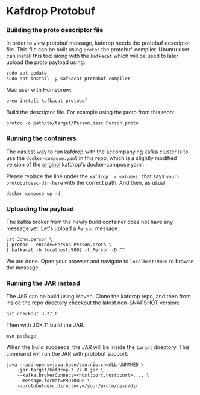 # Kafdrop Protobuf
### Building the proto descriptor file
In order to view protobuf message, kafdrop needs the protobuf descriptor file. This file can be built using `protoc` the protobuf-compiler. Ubuntu user can install this tool along with the `kafkacat` which will be used to later upload the proto payload using:
```shell
sudo apt update
sudo apt install -y kafkacat protobuf-compiler
```
Mac user with Homebrew:
```shell
brew install kafkacat protobuf
```
Build the descriptor file. For example using the proto from this repo:
```shell
protoc -o path/to/target/Person.desc Person.proto
```
### Running the containers
The easiest way to run kafdrop with the accompanying kafka cluster is to use the `docker-compose.yaml` in this repo, which is a slightly modified version of the [original](https://github.com/obsidiandynamics/kafdrop/blob/master/docker-compose/kafka-kafdrop/docker-compose.yaml) kafdrop's docker-compose yaml.

Please replace the line under the `kafdrop: > volumes:` that says `your-protobufdesc-dir-here` with the correct path. And then, as usual:
```shell
docker compose up -d
```
### Uploading the payload
The kafka broker from the newly build container does not have any message yet. Let's upload a `Person` message:
```shell
cat John.person \
| protoc --encode=Person Person.proto \
| kafkacat -b localhost:9092 -t Person -D ""
```
We are done. Open your browser and navigate to `localhost:9000` to browse the message.
### Running the JAR instead
The JAR can be build using Maven. Clone the kafdrop repo, and then from inside the repo directory checkout the latest non-SNAPSHOT version:
```shell
git checkout 3.27.0
```
Then with JDK 11 build the JAR:
```shell
mvn package
```
When the build succeeds, the JAR will be inside the `target` directory. This command will run the  JAR with protobuf support:
```shell
java --add-opens=java.base/sun.nio.ch=ALL-UNNAMED \
    -jar target/kafdrop-3.27.0.jar \
    --kafka.brokerConnect=<host:port,host:port>,... \
    --message.format=PROTOBUF \
    --protobufdesc.directory=/your/proto/desc/dir
```
